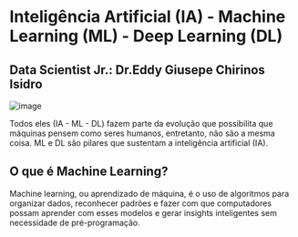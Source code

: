 

# Inteligência Artificial (IA) - Machine Learning (ML) - Deep Learning (DL)

## Data Scientist Jr.: Dr.Eddy Giusepe Chirinos Isidro


![image](https://user-images.githubusercontent.com/69597971/147716970-29061cb5-7503-46db-a6ca-854a72caca6e.png)


Todos eles (IA - ML - DL) fazem parte da evolução que possibilita que máquinas pensem como seres humanos, entretanto, não são a mesma coisa. ML e DL são pilares que sustentam a inteligência artificial (IA).

## O que é Machine Learning?
Machine learning, ou aprendizado de máquina, é o uso de algoritmos para organizar dados, reconhecer padrões e fazer com que computadores possam aprender com esses modelos e gerar insights inteligentes sem necessidade de pré-programação.
